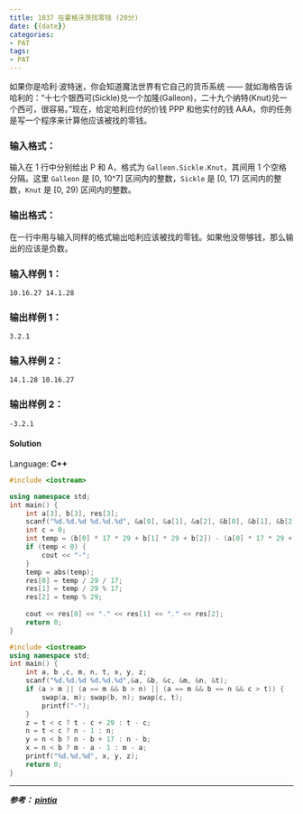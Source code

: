 ```yaml
---
title: 1037 在霍格沃茨找零钱 (20分)
date: {{date}}
categories:
- PAT
tags:
- PAT
---
```

如果你是哈利·波特迷，你会知道魔法世界有它自己的货币系统 ——
就如海格告诉哈利的：“十七个银西可(Sickle)兑一个加隆(Galleon)，二十九个纳特(Knut)兑一个西可，很容易。”现在，给定哈利应付的价钱
PPP 和他实付的钱 AAA，你的任务是写一个程序来计算他应该被找的零钱。

### 输入格式：

输入在 1 行中分别给出 P 和 A，格式为 `Galleon.Sickle.Knut`，其间用 1 个空格分隔。这里 `Galleon` 是
[0, 10^7​​] 区间内的整数，`Sickle` 是 [0, 17) 区间内的整数，`Knut` 是 [0, 29) 区间内的整数。

### 输出格式：

在一行中用与输入同样的格式输出哈利应该被找的零钱。如果他没带够钱，那么输出的应该是负数。

### 输入样例 1：

    
    
    10.16.27 14.1.28
    

### 输出样例 1：

    
    
    3.2.1
    

### 输入样例 2：

    
    
    14.1.28 10.16.27
    

### 输出样例 2：

    
    
    -3.2.1
    

#### Solution

Language: **C++**
```C++
#include <iostream>

using namespace std;
int main() {
    int a[3], b[3], res[3];
    scanf("%d.%d.%d %d.%d.%d", &a[0], &a[1], &a[2], &b[0], &b[1], &b[2]);
    int c = 0;
    int temp = (b[0] * 17 * 29 + b[1] * 29 + b[2]) - (a[0] * 17 * 29 + a[1] * 29 + a[2]);
    if (temp < 0) {
        cout << "-";
    }
    temp = abs(temp);
    res[0] = temp / 29 / 17;
    res[1] = temp / 29 % 17;
    res[2] = temp % 29;
    
    cout << res[0] << "." << res[1] << "." << res[2];
    return 0;
}
```

```c++
#include <iostream>
using namespace std;
int main() {
    int a, b ,c, m, n, t, x, y, z;
    scanf("%d.%d.%d %d.%d.%d",&a, &b, &c, &m, &n, &t);
    if (a > m || (a == m && b > n) || (a == m && b == n && c > t)) {
        swap(a, m); swap(b, n); swap(c, t);
        printf("-");        
    }
    z = t < c ? t - c + 29 : t - c;
    n = t < c ? n - 1 : n;
    y = n < b ? n - b + 17 : n - b;
    x = n < b ? m - a - 1 : m - a;
    printf("%d.%d.%d", x, y, z);
    return 0;
}
```

---
***参考：
[pintia](https://pintia.cn/problem-sets/994805260223102976/problems/994805284923359232)***
